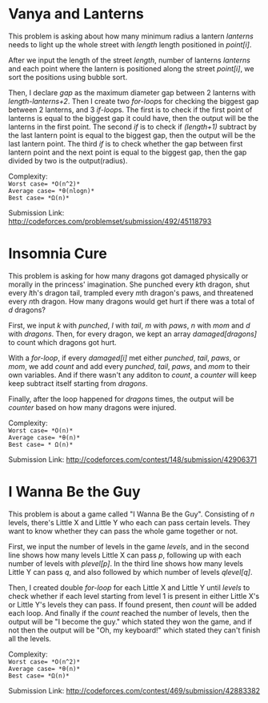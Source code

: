 # Vanya and Lanterns
This problem is asking about how many minimum radius a lantern *lanterns* needs to light up the whole street with 
*length* length positioned in *point[i]*.

After we input the length of the street *length*, number of lanterns *lanterns* and each point where the lantern
is positioned along the street *point[i]*, we sort the positions using bubble sort.

Then, I declare *gap* as the maximum diameter gap between 2 lanterns with *length-lanterns+2*. Then I create two 
*for-loop*s for checking the biggest gap between 2 lanterns, and 3 *if-loop*s. The first is to check if the first
point of lanterns is equal to the biggest gap it could have, then the output will be the lanterns in the first point.
The second *if* is to check if *(length+1)* subtract by the last lantern point is equal to the biggest gap, then 
the output will be the last lantern point. The third *if* is to check whether the gap between first lantern point 
and the next point is equal to the biggest gap, then the gap divided by two is the output(radius).

Complexity:<br>
`Worst case= *O(n^2)*`<br>
`Average case= *θ(nlogn)*`<br>
`Best case= *Ω(n)*`<br>

Submission Link: http://codeforces.com/problemset/submission/492/45118793


# Insomnia Cure
This problem is asking for how many dragons got damaged physically or morally in the princess' imagination.
She punched every *k*th dragon, shut every *l*th's dragon tail, trampled every *m*th dragon's paws, and threatened 
every *n*th dragon. How many dragons would get hurt if there was a total of *d* dragons?

First, we input *k* with *punched*, *l* with *tail*, *m* with *paws*, *n* with *mom* and *d* with *dragons*.
Then, for every dragon, we kept an array *damaged[dragons]* to count which dragons got hurt.

With a *for-loop*, if every *damaged[i]* met either *punched*, *tail*, *paws*, or *mom*, we add *count* and 
add every *punched*, *tail*, *paws*, and *mom* to their own variables. And if there wasn't any additon to *count*,
a *counter* will keep keep subtract itself starting from *dragons*.

Finally, after the loop happened for *dragons* times, the output will be *counter* based on how many dragons were 
injured.

Complexity:<br>
`Worst case= *O(n)*`<br>
`Average case= *θ(n)*`<br>
`Best case= * Ω(n)*`<br>

Submission Link: http://codeforces.com/contest/148/submission/42906371


# I Wanna Be the Guy
This problem is about a game called "I Wanna Be the Guy". Consisting of *n* levels, there's Little X and Little Y 
who each can pass certain levels. They want to know whether they can pass the whole game together or not.

First, we input the number of levels in the game *levels*, and in the second line shows how many levels Little X 
can pass *p*, following up with each number of levels with *plevel[p]*. In the third line shows how many levels 
Little Y can pass *q*, and also followed by which number of levels *qlevel[q]*.

Then, I created double *for-loop* for each Little X and Little Y until *levels* to check whether if each level 
starting from level 1 is present in either Little X's or Little Y's levels they can pass. If found present, then 
*count* will be added each loop. And finally if the *count* reached the number of levels, then the output will be
"I become the guy." which stated they won the game, and if not then the output will be "Oh, my keyboard!" which 
stated they can't finish all the levels.

Complexity:<br>
`Worst case= *O(n^2)*` <br>
`Average case= *θ(n)*` <br>
`Best case= *Ω(n)*` <br>

Submission Link: http://codeforces.com/contest/469/submission/42883382

